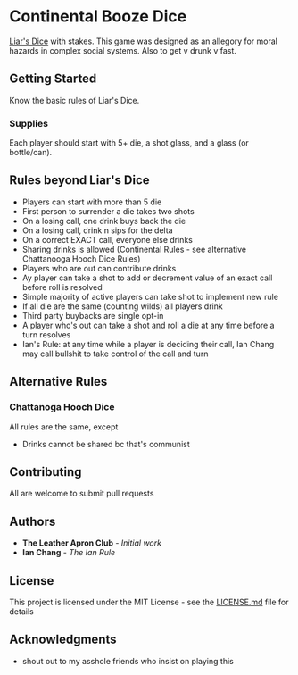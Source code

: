 # Continental Booze Dice

[Liar's Dice](https://en.wikipedia.org/wiki/Liar%27s_dice) with stakes. This game was designed as an allegory for moral hazards in complex social systems. Also to get v drunk v fast.

## Getting Started

Know the basic rules of Liar's Dice.

### Supplies

Each player should start with 5+ die, a shot glass, and a glass (or bottle/can).

## Rules beyond Liar's Dice

* Players can start with more than 5 die
* First person to surrender a die takes two shots
* On a losing call, one drink buys back the die
* On a losing call, drink n sips for the delta
* On a correct EXACT call, everyone else drinks
* Sharing drinks is allowed (Continental Rules - see alternative Chattanooga Hooch Dice Rules)
* Players who are out can contribute drinks
* Ay player can take a shot to add or decrement value of an exact call before roll is resolved
* Simple majority of active players can take shot to implement new rule
* If all die are the same (counting wilds) all players drink
* Third party buybacks are single opt-in
* A player who's out can take a shot and roll a die at any time before a turn resolves
* Ian's Rule: at any time while a player is deciding their call, Ian Chang may call bullshit to take control of the call and turn

## Alternative Rules

### Chattanoga Hooch Dice

All rules are the same, except

* Drinks cannot be shared bc that's communist

## Contributing

All are welcome to submit pull requests

## Authors

* **The Leather Apron Club** - *Initial work*
* **Ian Chang** - *The Ian Rule*

## License

This project is licensed under the MIT License - see the [LICENSE.md](LICENSE.md) file for details

## Acknowledgments

* shout out to my asshole friends who insist on playing this


